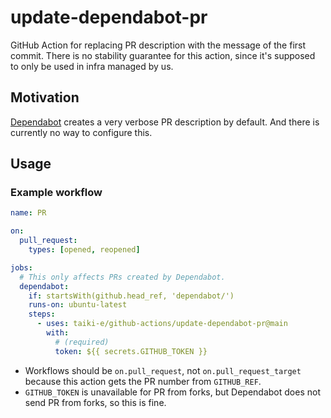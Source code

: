# update-dependabot-pr

GitHub Action for replacing PR description with the message of the first commit.
There is no stability guarantee for this action, since it's supposed to only be
used in infra managed by us.

## Motivation

[Dependabot] creates a very verbose PR description by default. And there is
currently no way to configure this.

## Usage

### Example workflow

```yaml
name: PR

on:
  pull_request:
    types: [opened, reopened]

jobs:
  # This only affects PRs created by Dependabot.
  dependabot:
    if: startsWith(github.head_ref, 'dependabot/')
    runs-on: ubuntu-latest
    steps:
      - uses: taiki-e/github-actions/update-dependabot-pr@main
        with:
          # (required)
          token: ${{ secrets.GITHUB_TOKEN }}
```

- Workflows should be `on.pull_request`, not `on.pull_request_target` because
  this action gets the PR number from `GITHUB_REF`.
- `GITHUB_TOKEN` is unavailable for PR from forks, but Dependabot does not send
  PR from forks, so this is fine.

[Dependabot]: https://docs.github.com/en/free-pro-team@latest/github/administering-a-repository/keeping-your-dependencies-updated-automatically
